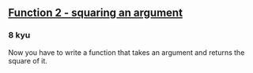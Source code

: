 <h2><a href=https://www.codewars.com/kata/523b623152af8a30c6000027/train/java target="_blank">Function 2 - squaring an argument</a></h2><h3>8 kyu</h3><p>Now you have to write a function that takes an argument and returns the square of it.</p>
